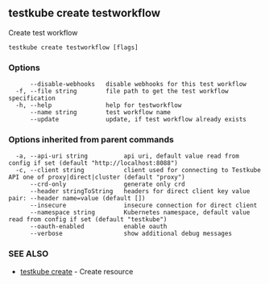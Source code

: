 ## testkube create testworkflow

Create test workflow

```
testkube create testworkflow [flags]
```

### Options

```
      --disable-webhooks   disable webhooks for this test workflow
  -f, --file string        file path to get the test workflow specification
  -h, --help               help for testworkflow
      --name string        test workflow name
      --update             update, if test workflow already exists
```

### Options inherited from parent commands

```
  -a, --api-uri string          api uri, default value read from config if set (default "http://localhost:8088")
  -c, --client string           client used for connecting to Testkube API one of proxy|direct|cluster (default "proxy")
      --crd-only                generate only crd
      --header stringToString   headers for direct client key value pair: --header name=value (default [])
      --insecure                insecure connection for direct client
      --namespace string        Kubernetes namespace, default value read from config if set (default "testkube")
      --oauth-enabled           enable oauth
      --verbose                 show additional debug messages
```

### SEE ALSO

* [testkube create](testkube_create.md)	 - Create resource

